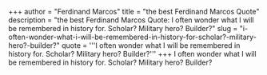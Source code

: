 +++
author = "Ferdinand Marcos"
title = "the best Ferdinand Marcos Quote"
description = "the best Ferdinand Marcos Quote: I often wonder what I will be remembered in history for. Scholar? Military hero? Builder?"
slug = "i-often-wonder-what-i-will-be-remembered-in-history-for-scholar?-military-hero?-builder?"
quote = '''I often wonder what I will be remembered in history for. Scholar? Military hero? Builder?'''
+++
I often wonder what I will be remembered in history for. Scholar? Military hero? Builder?
